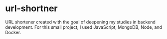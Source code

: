 # url-shortner
URL shortener created with the goal of deepening my studies in backend development. For this small project, I used JavaScript, MongoDB, Node, and Docker.
